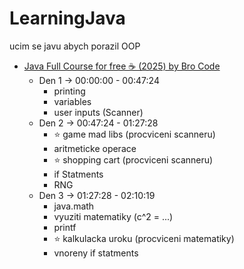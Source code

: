 # LearningJava
 ucim se javu abych porazil OOP  
 - [Java Full Course for free ☕ (2025) by Bro Code](https://www.youtube.com/watch?v=xTtL8E4LzTQ)  
     - Den 1 -> 00:00:00 - 00:47:24
         - printing
         - variables
         - user inputs (Scanner)  
     - Den 2 -> 00:47:24 - 01:27:28
         - ⭐ game mad libs (procviceni scanneru)
         - aritmeticke operace
         - ⭐ shopping cart (procviceni scanneru)
         - if Statments
         - RNG
     - Den 3 -> 01:27:28 - 02:10:19
         - java.math
         - vyuziti matematiky (c^2 = ...)
         - printf
         - ⭐ kalkulacka uroku (procviceni matematiky)
         - vnoreny if statments
